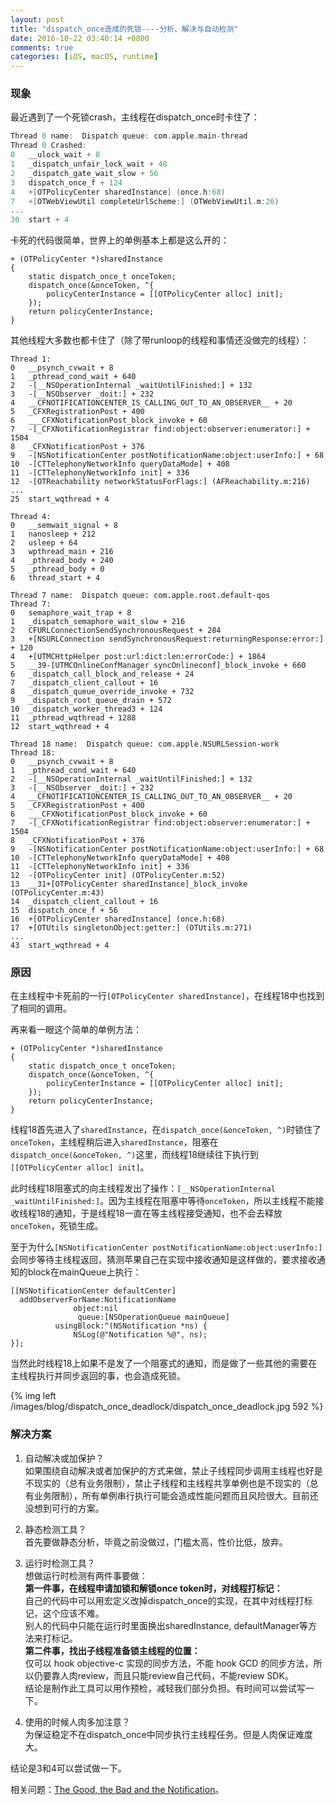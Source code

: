 ```yaml
---
layout: post
title: "dispatch_once造成的死锁----分析、解决与自动检测"
date: 2016-10-22 03:40:14 +0800
comments: true
categories: [iOS, macOS, runtime]
---
```



### 现象

最近遇到了一个死锁crash，主线程在dispatch_once时卡住了：  

```objective-c
Thread 0 name:  Dispatch queue: com.apple.main-thread
Thread 0 Crashed:
0   __ulock_wait + 8
1   _dispatch_unfair_lock_wait + 48
2   _dispatch_gate_wait_slow + 56
3   dispatch_once_f + 124
4   +[OTPolicyCenter sharedInstance] (once.h:68)
7   +[OTWebViewUtil completeUrlScheme:] (OTWebViewUtil.m:26)
...
30  start + 4
```

卡死的代码很简单，世界上的单例基本上都是这么开的：  

```
+ (OTPolicyCenter *)sharedInstance
{
    static dispatch_once_t onceToken;
    dispatch_once(&onceToken, ^{
        policyCenterInstance = [[OTPolicyCenter alloc] init];
    });
    return policyCenterInstance;
}
```

<!--more-->

其他线程大多数也都卡住了（除了带runloop的线程和事情还没做完的线程）：  

```
Thread 1:
0   __psynch_cvwait + 8
1   _pthread_cond_wait + 640
2   -[__NSOperationInternal _waitUntilFinished:] + 132
3   -[__NSObserver _doit:] + 232
4   __CFNOTIFICATIONCENTER_IS_CALLING_OUT_TO_AN_OBSERVER__ + 20
5   _CFXRegistrationPost + 400
6   ___CFXNotificationPost_block_invoke + 60
7   -[_CFXNotificationRegistrar find:object:observer:enumerator:] + 1504
8   _CFXNotificationPost + 376
9   -[NSNotificationCenter postNotificationName:object:userInfo:] + 68
10  -[CTTelephonyNetworkInfo queryDataMode] + 408
11  -[CTTelephonyNetworkInfo init] + 336
12  -[OTReachability networkStatusForFlags:] (AFReachability.m:216)
...
25  start_wqthread + 4

Thread 4:
0   __semwait_signal + 8
1   nanosleep + 212
2   usleep + 64
3   wpthread_main + 216
4   _pthread_body + 240
5   _pthread_body + 0
6   thread_start + 4

Thread 7 name:  Dispatch queue: com.apple.root.default-qos
Thread 7:
0   semaphore_wait_trap + 8
1   _dispatch_semaphore_wait_slow + 216
2   CFURLConnectionSendSynchronousRequest + 284
3   +[NSURLConnection sendSynchronousRequest:returningResponse:error:] + 120
4   +[UTMCHttpHelper post:url:dict:len:errorCode:] + 1864
5   __39-[UTMCOnlineConfManager syncOnlineconf]_block_invoke + 660
6   _dispatch_call_block_and_release + 24
7   _dispatch_client_callout + 16
8   _dispatch_queue_override_invoke + 732
9   _dispatch_root_queue_drain + 572
10  _dispatch_worker_thread3 + 124
11  _pthread_wqthread + 1288
12  start_wqthread + 4

Thread 18 name:  Dispatch queue: com.apple.NSURLSession-work
Thread 18:
0   __psynch_cvwait + 8
1   _pthread_cond_wait + 640
2   -[__NSOperationInternal _waitUntilFinished:] + 132
3   -[__NSObserver _doit:] + 232
4   __CFNOTIFICATIONCENTER_IS_CALLING_OUT_TO_AN_OBSERVER__ + 20
5   _CFXRegistrationPost + 400
6   ___CFXNotificationPost_block_invoke + 60
7   -[_CFXNotificationRegistrar find:object:observer:enumerator:] + 1504
8   _CFXNotificationPost + 376
9   -[NSNotificationCenter postNotificationName:object:userInfo:] + 68
10  -[CTTelephonyNetworkInfo queryDataMode] + 408
11  -[CTTelephonyNetworkInfo init] + 336
12  -[OTPolicyCenter init] (OTPolicyCenter.m:52)
13  __31+[OTPolicyCenter sharedInstance]_block_invoke (OTPolicyCenter.m:43)
14  _dispatch_client_callout + 16
15  dispatch_once_f + 56
16  +[OTPolicyCenter sharedInstance] (once.h:68)
17  +[OTUtils singletonObject:getter:] (OTUtils.m:271)
...
43  start_wqthread + 4
```

### 原因

在主线程中卡死前的一行`[OTPolicyCenter sharedInstance]`，在线程18中也找到了相同的调用。      

再来看一眼这个简单的单例方法：    

```
+ (OTPolicyCenter *)sharedInstance
{
    static dispatch_once_t onceToken;
    dispatch_once(&onceToken, ^{
        policyCenterInstance = [[OTPolicyCenter alloc] init];
    });
    return policyCenterInstance;
}
```

线程18首先进入了`sharedInstance`，在`dispatch_once(&onceToken, ^)`时锁住了`onceToken`，主线程稍后进入`sharedInstance`，阻塞在`dispatch_once(&onceToken, ^)`这里，而线程18继续往下执行到`[[OTPolicyCenter alloc] init]`。  

此时线程18阻塞式的向主线程发出了操作：`[__NSOperationInternal _waitUntilFinished:]`。因为主线程在阻塞中等待`onceToken`，所以主线程不能接收线程18的通知，于是线程18一直在等主线程接受通知，也不会去释放`onceToken`，死锁生成。  

至于为什么`[NSNotificationCenter postNotificationName:object:userInfo:]`会同步等待主线程返回，猜测苹果自己在实现中接收通知是这样做的，要求接收通知的block在mainQueue上执行：  
```
[[NSNotificationCenter defaultCenter] 
  addObserverForName:NotificationName
              object:nil
               queue:[NSOperationQueue mainQueue]
          usingBlock:^(NSNotification *ns) {
              NSLog(@"Notification %@", ns);
}];
```

当然此时线程18上如果不是发了一个阻塞式的通知，而是做了一些其他的需要在主线程执行并同步返回的事，也会造成死锁。  

{% img left /images/blog/dispatch_once_deadlock/dispatch_once_deadlock.jpg 592 %}  

### 解决方案

1. 自动解决或加保护？  
如果围绕自动解决或者加保护的方式来做，禁止子线程同步调用主线程也好是不现实的（总有业务限制），禁止子线程和主线程共享单例也是不现实的（总有业务限制），所有单例串行执行可能会造成性能问题而且风险很大。目前还没想到可行的方案。  

2. 静态检测工具？  
首先要做静态分析，毕竟之前没做过，门槛太高，性价比低，放弃。  

3. 运行时检测工具？  
想做运行时检测有两件事要做：  
**第一件事，在线程申请加锁和解锁once token时，对线程打标记：**  
自己的代码中可以用宏定义改掉dispatch_once的实现，在其中对线程打标记，这个应该不难。  
别人的代码中只能在运行时里面换出sharedInstance, defaultManager等方法来打标记。  
**第二件事，找出子线程准备锁主线程的位置：**  
仅可以 hook objective-c 实现的同步方法，不能 hook GCD 的同步方法，所以仍要靠人肉review，而且只能review自己代码，不能review SDK。  
结论是制作此工具可以用作预检，减轻我们部分负担。有时间可以尝试写一下。  

4. 使用的时候人肉多加注意？  
为保证稳定不在dispatch_once中同步执行主线程任务。但是人肉保证难度大。  

结论是3和4可以尝试做一下。  

相关问题：[The Good, the Bad and the Notification](https://medium.com/@elfenlaid/the-good-the-bad-and-the-notification-275198fa2e86#.pyvxgndad)。

